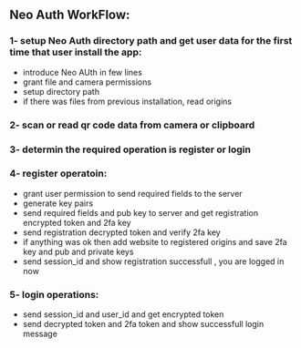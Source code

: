 ## Neo Auth WorkFlow:
### 1- setup Neo Auth directory path and get user data for the first time that user install the app:
+ introduce Neo AUth in few lines
+ grant file and camera permissions
+ setup directory path
+ if there was files from previous installation, read origins

### 2- scan or read qr code data from camera or clipboard
### 3- determin the required operation is register or login
### 4- register operatoin: 
+ grant user permission to send required fields to the server
+ generate key pairs
+ send required fields and pub key to server and get registration encrypted token and 2fa key
+ send registration decrypted token and verify 2fa key
+ if anything was ok then add website to registered origins and save 2fa key and pub and private keys
+ send session_id and show registration successfull , you are logged in now

### 5- login operations:
+ send session_id and user_id and get encrypted token
+ send decrypted token and 2fa token and show successfull login message

